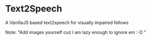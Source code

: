 # Text2Speech
A VanillaJS based text2speech for visually impaired fellows

Note: "Add images yourself cuz I am lazy enough to ignore em :-D "
